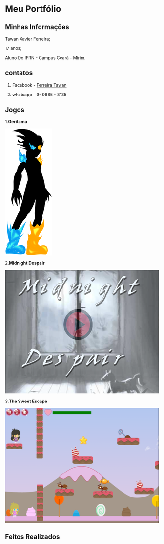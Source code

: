 # Meu Portfólio

## Minhas Informações 

Tawan Xavier Ferreira;

17 anos;

Aluno Do IFRN - Campus Ceará - Mirim. 

## contatos 

1. Facebook - <a href="https://www.facebook.com/tawan.silva.549" target="_blank"> Ferreira Tawan </a>

2. whatsapp - 9- 9685 - 8135

## Jogos
 
 1.**Geritama**
 
   <a href="https://tawanferreira10.github.io/geritama/" target="_blank"> ![Geritama](personagem1-sheet2.png) </a>

2.**Midnight Despair**
   
  <a href="Scarlleon.github.io/MidnightDespair/" target="_blank"> ![midnight despair](MDS.png) </a>
   
 3.**The Sweet Escape**
 
 <a href="https://ruanaffff.github.io/DOCEFUGA/" target="_blank"> ![the sweet escape](TSE.png) </a>

## Feitos Realizados

